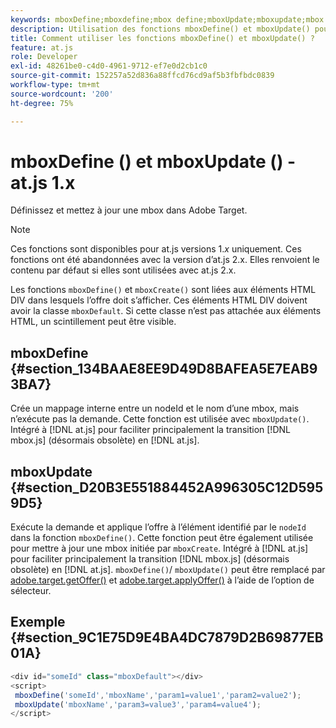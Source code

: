 ```yaml
---
keywords: mboxDefine;mboxdefine;mbox define;mboxUpdate;mboxupdate;mbox update;at.js;fonctions;fonction
description: Utilisation des fonctions mboxDefine() et mboxUpdate() pour l’Adobe [!DNL Target] Bibliothèque JavaScript at.js pour définir ou mettre à jour une mbox. (at.js 1.x)
title: Comment utiliser les fonctions mboxDefine() et mboxUpdate() ?
feature: at.js
role: Developer
exl-id: 48261be0-c4d0-4961-9712-ef7e0d2cb1c0
source-git-commit: 152257a52d836a88ffcd76cd9af5b3fbfbdc0839
workflow-type: tm+mt
source-wordcount: '200'
ht-degree: 75%

---
```


# mboxDefine () et mboxUpdate () - at.js 1.x

Définissez et mettez à jour une mbox dans Adobe Target.

>[!NOTE]
>
>Ces fonctions sont disponibles pour at.js versions 1.*x* uniquement. Ces fonctions ont été abandonnées avec la version d’at.js 2.x. Elles renvoient le contenu par défaut si elles sont utilisées avec at.js 2.x.

Les fonctions `mboxDefine()` et `mboxCreate()` sont liées aux éléments HTML DIV dans lesquels l’offre doit s’afficher. Ces éléments HTML DIV doivent avoir la classe `mboxDefault`. Si cette classe n’est pas attachée aux éléments HTML, un scintillement peut être visible.

## mboxDefine {#section_134BAAE8EE9D49D8BAFEA5E7EAB93BA7}

Crée un mappage interne entre un nodeId et le nom d’une mbox, mais n’exécute pas la demande. Cette fonction est utilisée avec `mboxUpdate()`. Intégré à [!DNL at.js] pour faciliter principalement la transition [!DNL mbox.js] (désormais obsolète) en [!DNL at.js].

## mboxUpdate {#section_D20B3E551884452A996305C12D5959D5}

Exécute la demande et applique l’offre à l’élément identifié par le `nodeId` dans la fonction `mboxDefine()`. Cette fonction peut être également utilisée pour mettre à jour une mbox initiée par `mboxCreate`. Intégré à [!DNL at.js] pour faciliter principalement la transition [!DNL mbox.js] (désormais obsolète) en [!DNL at.js]. `mboxDefine()`/ `mboxUpdate()` peut être remplacé par [adobe.target.getOffer()](/help/main/c-implementing-target/c-implementing-target-for-client-side-web/adobe-target-getoffer.md) et [adobe.target.applyOffer()](/help/main/c-implementing-target/c-implementing-target-for-client-side-web/adobe-target-applyoffer.md) à l’aide de l’option de sélecteur.

## Exemple {#section_9C1E75D9E4BA4DC7879D2B69877EB01A}

```javascript
<div id="someId" class="mboxDefault"></div> 
<script> 
 mboxDefine('someId','mboxName','param1=value1','param2=value2'); 
 mboxUpdate('mboxName','param3=value3','param4=value4'); 
</script>
```
